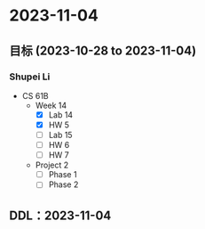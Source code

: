 # 2023-11-04
## 目标 (2023-10-28 to 2023-11-04)
### Shupei Li
- CS 61B
    - Week 14 
        - [x] Lab 14
        - [x] HW 5
        - [ ] Lab 15
        - [ ] HW 6
        - [ ] HW 7
    - Project 2
        - [ ] Phase 1
        - [ ] Phase 2

## DDL：2023-11-04
